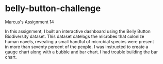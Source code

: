 # belly-button-challenge
Marcus's Assignment 14

In this assignment, I built an interactive dashboard using the Belly Button Biodiversity dataset. This dataset catelogs the microbes that colonize human navels, revealing a small handful of microbial species were present in more than seventy percent of the people. I was instructed to create a gauge chart along with a bubble and bar chart. I had trouble building the bar chart.
